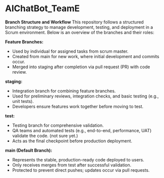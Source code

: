 # AIChatBot_TeamE


**Branch Structure and Workflow**
This repository follows a structured branching strategy to manage development, testing, and deployment in a Scrum environment. Below is an overview of the branches and their roles:

**Feature Branches:**
- Used by individual  for assigned tasks from scrum master.
- Created from main for new work, where initial development and commits occur.
- Merged into staging after completion via pull request (PR) with code review.

**staging:**
- Integration branch for combining feature branches.
- Used for preliminary reviews, integration checks, and basic testing (e.g., unit tests).
- Developers ensure features work together before moving to test.

**test:**
- Testing branch for comprehensive validation.
- QA teams and automated tests (e.g., end-to-end, performance, UAT) validate the code. (not sure yet.)
- Acts as the final checkpoint before production deployment.

**main (Default Branch):**
- Represents the stable, production-ready code deployed to users.
- Only receives merges from test after successful validation.
- Protected to prevent direct pushes; updates occur via pull requests.
